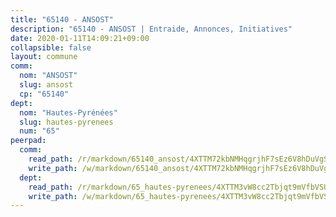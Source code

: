 ```yaml
---
title: "65140 - ANSOST"
description: "65140 - ANSOST | Entraide, Annonces, Initiatives"
date: 2020-01-11T14:09:21+09:00
collapsible: false
layout: commune
comm:
  nom: "ANSOST"
  slug: ansost
  cp: "65140"
dept:
  nom: "Hautes-Pyrénées"
  slug: hautes-pyrenees
  num: "65"
peerpad:
  comm:
    read_path: /r/markdown/65140_ansost/4XTTM72kbNMHqgrjhF7sEz6V8hDuVgSu8dgi8LKkVsJenXx3R
    write_path: /w/markdown/65140_ansost/4XTTM72kbNMHqgrjhF7sEz6V8hDuVgSu8dgi8LKkVsJenXx3R-K3TgUyYXRQGtUj9JSYuEt19fNUmNvq3DjhkyKtXBNctoHFSb5DZjP1ieyW6WKo5Zy3qh9fhep6PHhSh9BxTdRNvH5zQvvca6E2f36V4ZeXT9Z3eYRvFW2Ehbtd4n7roCYACMEuTD
  dept:
    read_path: /r/markdown/65_hautes-pyrenees/4XTTM3vW8cc2Tbjqt9mVfbVSUAH9xcwMWwsa1QeVP8NGfSkcB
    write_path: /w/markdown/65_hautes-pyrenees/4XTTM3vW8cc2Tbjqt9mVfbVSUAH9xcwMWwsa1QeVP8NGfSkcB-K3TgUqbbY3e2f1nwkc2f5oyooSxMX2yEPZpefEfNGN9gz2f93N7m2m16knqkAcf6sotdkJTGbpadMfCys9Hd3fKkct3QjCYdABrJRdWBg5xiz9szhAcPe3CZzoUDF2f8sKWAtKWj
---
```


